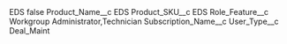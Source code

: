 <?xml version="1.0" encoding="UTF-8"?>
<CustomMetadata xmlns="http://soap.sforce.com/2006/04/metadata" xmlns:xsi="http://www.w3.org/2001/XMLSchema-instance" xmlns:xsd="http://www.w3.org/2001/XMLSchema">
    <label>EDS</label>
    <protected>false</protected>
    <values>
        <field>Product_Name__c</field>
        <value xsi:type="xsd:string">EDS</value>
    </values>
    <values>
        <field>Product_SKU__c</field>
        <value xsi:type="xsd:string">EDS</value>
    </values>
    <values>
        <field>Role_Feature__c</field>
        <value xsi:type="xsd:string">Workgroup Administrator,Technician</value>
    </values>
    <values>
        <field>Subscription_Name__c</field>
        <value xsi:nil="true"/>
    </values>
    <values>
        <field>User_Type__c</field>
        <value xsi:type="xsd:string">Deal_Maint</value>
    </values>
</CustomMetadata>
